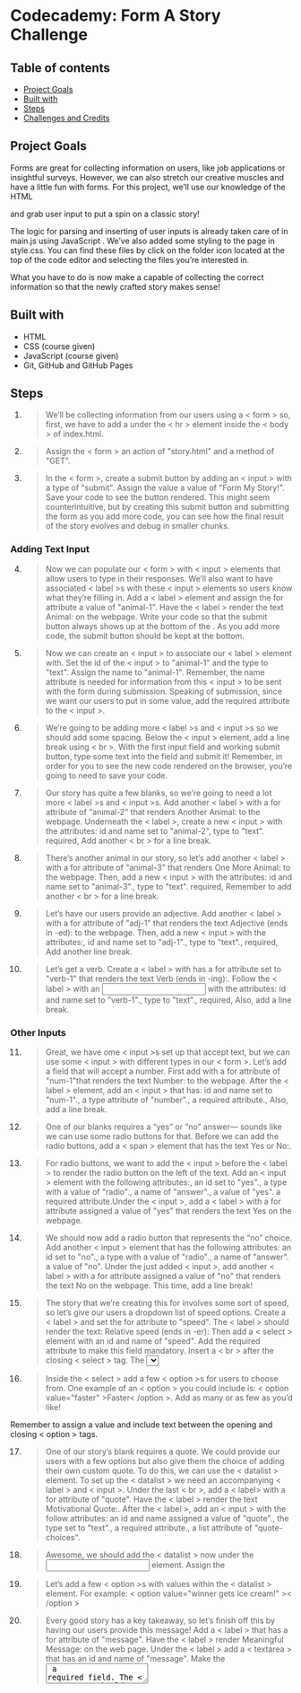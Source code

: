# Codecademy: Form A Story Challenge

## Table of contents
* [Project Goals](#project-goals)
* [Built with](#built-with)
* [Steps](#steps)
* [Challenges and Credits](#challenges-and-credits)

## Project Goals
Forms are great for collecting information on users, like job applications or insightful surveys. However, we can also stretch our creative muscles and have a little fun with forms. For this project, we’ll use our knowledge of the HTML <form> and grab user input to put a spin on a classic story!

The logic for parsing and inserting of user inputs is already taken care of in main.js using JavaScript . We’ve also added some styling to the page in style.css. You can find these files by click on the folder icon located at the top of the code editor and selecting the files you’re interested in.

What you have to do is now make a <form> capable of collecting the correct information so that the newly crafted story makes sense!


## Built with
* HTML
* CSS (course given)
* JavaScript (course given)
* Git, GitHub and GitHub Pages

## Steps

1.  >We’ll be collecting information from our users using a < form > so, first, we have to add a <form> under the < hr > element inside the < body > of index.html.

2.  >Assign the < form > an action of "story.html" and a method of "GET".

3.  >In the < form >, create a submit button by adding an < input > with a type of "submit". Assign the value a value of "Form My Story!". Save your code to see the button rendered. This might seem counterintuitive, but by creating this submit button and submitting the form as you add more code, you can see how the final result of the story evolves and debug in smaller chunks. 

### Adding Text Input

4.  >Now we can populate our < form > with < input > elements that allow users to type in their responses. We’ll also want to have associated < label >s with these < input > elements so users know what they’re filling in. Add a < label > element and assign the for attribute a value of "animal-1". Have the < label > render the text Animal: on the webpage. Write your code so that the submit button always shows up at the bottom of the <form>. As you add more code, the submit button should be kept at the bottom.

5.  >Now we can create an < input > to associate our < label > element with. Set the id of the < input > to "animal-1" and the type to "text". Assign the name to "animal-1". Remember, the name attribute is needed for information from this < input > to be sent with the form during submission. Speaking of submission, since we want our users to put in some value, add the required attribute to the < input >.

6.  >We’re going to be adding more < label >s and < input >s so we should add some spacing. Below the < input > element, add a line break using < br >. With the first input field and working submit button, type some text into the field and submit it! Remember, in order for you to see the new code rendered on the browser, you’re going to need to save your code.

7.  >Our story has quite a few blanks, so we’re going to need a lot more < label >s and < input >s. Add another < label > with a for attribute of "animal-2" that renders Another Animal: to the webpage. Underneath the < label >, create a new < input > with the attributes: id and name set to "animal-2", type to "text".
required, Add another < br > for a line break.

8.  >There’s another animal in our story, so let’s add another < label > with a for attribute of "animal-3" that renders One More Animal: to the webpage. Then, add a new < input > with the attributes: id and name set to "animal-3"., type to "text".
required, Remember to add another < br > for a line break.

9.  >Let’s have our users provide an adjective. Add another < label > with a for attribute of "adj-1" that renders the text Adjective (ends in -ed): to the webpage. Then, add a new < input > with the attributes:, id and name set to "adj-1"., type to "text"., required, Add another line break.

10.  >Let’s get a verb. Create a < label > with has a for attribute set to "verb-1" that renders the text Verb (ends in -ing):. Follow the < label > with an <input> with the attributes: id and name set to "verb-1"., type to "text"., required, Also, add a line break.

### Other Inputs

11.  >Great, we have ome < input >s set up that accept text, but we can use some < input > with different types in our < form >. Let’s add a field that will accept a number. First add <label> with a for attribute of "num-1"that renders the text Number: to the webpage. After the < label > element, add an < input > that has: id and name set to "num-1"., a type attribute of "number"., a required attribute., Also, add a line break.

12.  >One of our blanks requires a “yes” or “no” answer— sounds like we can use some radio buttons for that. Before we can add the radio buttons, add a < span > element that has the text Yes or No:.

13.  >For radio buttons, we want to add the < input > before the < label > to render the radio button on the left of the text. Add an < input > element with the following attributes:, an id set to "yes"., a type with a value of "radio"., a name of "answer"., a value of "yes".
a required attribute.Under the < input >, add a < label > with a for attribute assigned a value of "yes" that renders the text Yes on the webpage.

14.  >We should now add a radio button that represents the “no” choice. Add another < input > element that has the following attributes: an id set to "no"., a type with a value of "radio"., a name of "answer".
a value of "no".
Under the just added < input >, add another < label > with a for attribute assigned a value of "no" that renders the text No on the webpage. This time, add a line break!

15.  >The story that we’re creating this <form> for involves some sort of speed, so let’s give our users a dropdown list of speed options. Create a < label > and set the for attribute to "speed". The < label > should render the text: Relative speed (ends in -er): Then add a < select > element with an id and name of "speed". Add the required attribute to make this field mandatory. Insert a < br > after the closing < select > tag. The <select> element will be empty for now.

16.  >Inside the < select > add a few < option >s for users to choose from. One example of an < option > you could include is: < option value="faster" >Faster< /option >. Add as many or as few as you’d like!

Remember to assign a value and include text between the opening and closing < option > tags.

17.  >One of our story’s blank requires a quote. We could provide our users with a few options but also give them the choice of adding their own custom quote. To do this, we can use the < datalist > element. To set up the < datalist > we need an accompanying < label > and < input >. Under the last < br >, add a < label> with a for attribute of "quote". Have the < label > render the text Motivational Quote:. After the < label >, add an < input > with the follow attributes: an id and name assigned a value of "quote"., the type set to "text"., a required attribute., a list attribute of "quote-choices".

18.  >Awesome, we should add the < datalist > now under the <input> element. Assign the <datalist> an id of "quote-choices". Add a < br > after the closing < datalist > tag.

19.  >Let’s add a few < option >s with values within the < datalist > element. For example: < option value="winner gets ice cream!" >< /option >

20.  >Every good story has a key takeaway, so let’s finish off this <form> by having our users provide this message! Add a < label > that has a for attribute of "message". Have the < label > render Meaningful Message: on the web page. Under the < label > add a < textarea > that has an id and name of "message". Make the <textarea> a required field. The < textarea > should have 8 rows and 40 columns. (Check the hint for a syntax reminder). Then add a line break after the < textarea > element.

## Challenge Extras

21.  >Fantastic job creating a <form> to fill in a story! If you want to challenge yourself: Add pre-selected values for each input field., Add placeholder text that contains examples for users., Add some extra validations like min, minlength, or pattern to the elements that accept user input.

## Challenges and Credits
This project was a challenge from the Full Stack Developer course on Codeacademy's website.
<br>
**JavaScript and CSS codes were provided and we had to code the HTML.**
<br>
